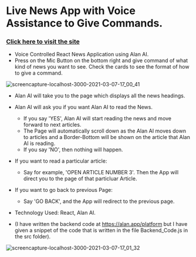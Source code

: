 # Live News App with Voice Assistance to Give Commands.
### [Click here to visit the site](https://adoring-kilby-f9f6ab.netlify.app)
*  Voice Controlled React News Application using Alan AI.
*  Press on the Mic Button on the bottom right and give command of what kind of news you want to see. Check the cards to see the format of how to give a command.
 
![screencapture-localhost-3000-2021-03-07-17_00_41](https://user-images.githubusercontent.com/68294925/110252021-6ecc1080-7fa9-11eb-8009-9e64364f08d3.png)

* Alan AI will take you to the page which displays all the news headings.
* Alan AI will ask you if you want Alan AI to read the News.
   * If you say 'YES', Alan AI will start reading the news and move forward to next articles.
   * The Page will automatically scroll down as the Alan AI moves down to articles and a Border-Bottom will be shown on the article that Alan AI is reading.
   * If you say 'NO', then nothing will happen.

* If you want to read a particular article:
   * Say for example, 'OPEN ARTICLE NUMBER 3'. Then the App will direct you to the page of that particluar Article.

* If you want to go back to previous Page:
   * Say 'GO BACK', and the App will redirect to the previous page.

* Technology Used: React, Alan AI.
* (I have written the backend code at  https://alan.app/platform but I have given a snippet of the code that is written in the file Backend_Code.js in the src folder).

![screencapture-localhost-3000-2021-03-07-17_01_32](https://user-images.githubusercontent.com/68294925/110252438-71c80080-7fab-11eb-9266-d18974bcd28b.png)

